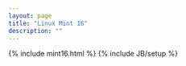 ```yaml
---
layout: page
title: "Linux Mint 16"
description: ""
---
```

{% include mint16.html %}
{% include JB/setup %}
